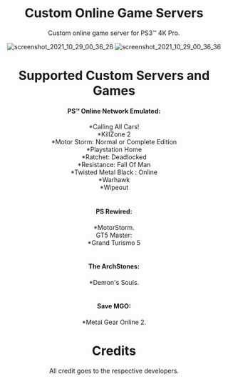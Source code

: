 <div align="center"> 

# Custom Online Game Servers
Custom online game server for PS3™ 4K Pro.

![screenshot_2021_10_29_00_36_26](https://user-images.githubusercontent.com/74815634/139371822-dc12e489-23d6-4f41-b8a8-8b2f6766f6d6.png)
![screenshot_2021_10_29_00_36_36](https://user-images.githubusercontent.com/74815634/139371823-1ffde543-8d99-4760-9fa5-6deec705d5d8.png)

# Supported Custom Servers and Games

#### PS™ Online Network Emulated:</br>
*Calling All Cars!</br>
*KillZone 2</br>
*Motor Storm: Normal or Complete Edition</br>
*Playstation Home</br>
*Ratchet: Deadlocked</br>
*Resistance: Fall Of Man</br>
*Twisted Metal Black : Online</br>
*Warhawk</br>
*Wipeout</br>
</br>
#### PS Rewired:</br>
*MotorStorm.</br>
GT5 Master:</br>
*Grand Turismo 5</br>
</br>

#### The ArchStones:</br>
*Demon's Souls.</br>
</br>

#### Save MGO:</br>
*Metal Gear Online 2.</br>

# Credits
 All credit goes to the respective developers.
</div>
